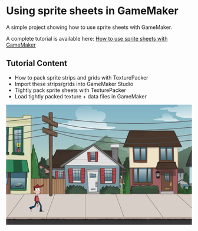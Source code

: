 # Using sprite sheets in GameMaker

A simple project showing how to use sprite sheets with GameMaker.

A complete tutorial is available here:
[How to use sprite sheets with GameMaker](https://www.codeandweb.com/texturepacker/tutorials/how-to-use-sprite-sheets-with-gamemaker)


## Tutorial Content

* How to pack sprite strips and grids with TexturePacker
* Import these strips/grids into GameMaker Studio
* Tightly pack sprite sheets with TexturePacker
* Load tightly packed texture + data files in GameMaker

![Screenshot of the demo project"](screenshot.png)

